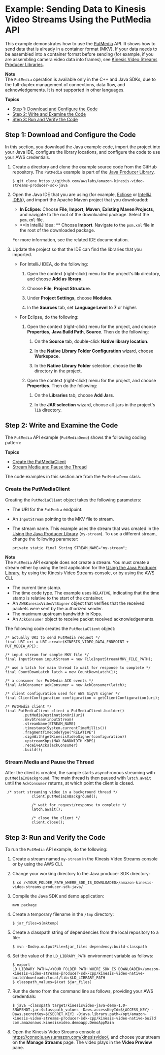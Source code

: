 # Example: Sending Data to Kinesis Video Streams Using the PutMedia API<a name="examples-putmedia"></a>

This example demonstrates how to use the [PutMedia](https://docs.aws.amazon.com/kinesisvideostreams/latest/dg/API_dataplane_PutMedia.html) API\. It shows how to send data that is already in a container format \(MKV\)\. If your data needs to be assembled into a container format before sending \(for example, if you are assembling camera video data into frames\), see [Kinesis Video Streams Producer Libraries](producer-sdk.md)\.

**Note**  
The `PutMedia` operation is available only in the C\+\+ and Java SDKs, due to the full\-duplex management of connections, data flow, and acknowledgements\. It is not supported in other languages\.

**Topics**
+ [Step 1: Download and Configure the Code](#examples-putmedia-download)
+ [Step 2: Write and Examine the Code](#examples-putmedia-write)
+ [Step 3: Run and Verify the Code](#examples-putmedia-run)

## Step 1: Download and Configure the Code<a name="examples-putmedia-download"></a>

In this section, you download the Java example code, import the project into your Java IDE, configure the library locations, and configure the code to use your AWS credentials\.

1. Create a directory and clone the example source code from the GitHub repository\. The `PutMedia` example is part of the [Java Producer Library](producer-sdk-javaapi.md)\.

   ```
   $ git clone https://github.com/awslabs/amazon-kinesis-video-streams-producer-sdk-java
   ```

1. Open the Java IDE that you are using \(for example, [Eclipse](http://www.eclipse.org/) or [IntelliJ IDEA](https://www.jetbrains.com/idea/)\), and import the Apache Maven project that you downloaded: 
   + **In Eclipse:** Choose **File**, **Import**, **Maven**, **Existing Maven Projects**, and navigate to the root of the downloaded package\. Select the `pom.xml` file\.
   + **In IntelliJ Idea: ** Choose **Import**\. Navigate to the `pom.xml` file in the root of the downloaded package\.

    For more information, see the related IDE documentation\.

1. Update the project so that the IDE can find the libraries that you imported\.
   + For IntelliJ IDEA, do the following:

     1. Open the context \(right\-click\) menu for the project's **lib** directory, and choose **Add as library**\.

     1. Choose **File**, **Project Structure**\. 

     1. Under **Project Settings**, choose **Modules**\. 

     1. In the **Sources** tab, set **Language Level** to **7** or higher\.
   + For Eclipse, do the following:

     1. Open the context \(right\-click\) menu for the project, and choose **Properties**, **Java Build Path**, **Source**\. Then do the following:

        1. On the **Source** tab, double\-click **Native library location**\.

        1. In the **Native Library Folder Configuration** wizard, choose **Workspace**\.

        1. In the **Native Library Folder** selection, choose the **lib** directory in the project\.

     1. Open the context \(right\-click\) menu for the project, and choose **Properties**\. Then do the following:

        1. On the **Libraries** tab, choose **Add Jars**\.

        1. In the **JAR selection** wizard, choose all \.jars in the project's `lib` directory\.

## Step 2: Write and Examine the Code<a name="examples-putmedia-write"></a>

The `PutMedia` API example \(`PutMediaDemo`\) shows the following coding pattern:

**Topics**
+ [Create the PutMediaClient](#producersdk-javaapi-writecode-putmediaapi-putmediaclient)
+ [Stream Media and Pause the Thread](#producersdk-javaapi-writecode-putmediaapi-run)

The code examples in this section are from the `PutMediaDemo` class\.

### Create the PutMediaClient<a name="producersdk-javaapi-writecode-putmediaapi-putmediaclient"></a>

Creating the `PutMediaClient` object takes the following parameters:
+ The URI for the `PutMedia` endpoint\.
+ An `InputStream` pointing to the MKV file to stream\.
+ The stream name\. This example uses the stream that was created in the [Using the Java Producer Library](producer-sdk-javaapi.md) \(`my-stream`\)\. To use a different stream, change the following parameter:

  ```
  private static final String STREAM_NAME="my-stream";
  ```
**Note**  
The `PutMedia` API example does not create a stream\. You must create a stream either by using the test application for the [Using the Java Producer Library](producer-sdk-javaapi.md), by using the Kinesis Video Streams console, or by using the AWS CLI\.
+ The current time stamp\.
+ The time code type\. The example uses `RELATIVE`, indicating that the time stamp is relative to the start of the container\.
+ An `AWSKinesisVideoV4Signer` object that verifies that the received packets were sent by the authorized sender\.
+ The maximum upstream bandwidth in Kbps\.
+ An `AckConsumer` object to receive packet received acknowledgements\.

The following code creates the `PutMediaClient` object:

```
/* actually URI to send PutMedia request */
final URI uri = URI.create(KINESIS_VIDEO_DATA_ENDPOINT + PUT_MEDIA_API);

/* input stream for sample MKV file */
final InputStream inputStream = new FileInputStream(MKV_FILE_PATH);

/* use a latch for main thread to wait for response to complete */
final CountDownLatch latch = new CountDownLatch(1);

/* a consumer for PutMedia ACK events */
final AckConsumer ackConsumer = new AckConsumer(latch);

/* client configuration used for AWS SigV4 signer */
final ClientConfiguration configuration = getClientConfiguration(uri);

/* PutMedia client */
final PutMediaClient client = PutMediaClient.builder()
        .putMediaDestinationUri(uri)
        .mkvStream(inputStream)
        .streamName(STREAM_NAME)
        .timestamp(System.currentTimeMillis())
        .fragmentTimeCodeType("RELATIVE")
        .signWith(getKinesisVideoSigner(configuration))
        .upstreamKbps(MAX_BANDWIDTH_KBPS)
        .receiveAcks(ackConsumer)
        .build();
```

### Stream Media and Pause the Thread<a name="producersdk-javaapi-writecode-putmediaapi-run"></a>

After the client is created, the sample starts asynchronous streaming with `putMediaInBackground`\. The main thread is then paused with `latch.await` until the `AckConsumer` returns, at which point the client is closed\.

```
 /* start streaming video in a background thread */
            client.putMediaInBackground();

            /* wait for request/response to complete */
            latch.await();

            /* close the client */
            client.close();
```

## Step 3: Run and Verify the Code<a name="examples-putmedia-run"></a>

To run the `PutMedia` API example, do the following:

1. Create a stream named `my-stream` in the Kinesis Video Streams console or by using the AWS CLI\.

1. Change your working directory to the Java producer SDK directory:

   ```
   $ cd /<YOUR_FOLDER_PATH_WHERE_SDK_IS_DOWNLOADED>/amazon-kinesis-video-streams-producer-sdk-java/
   ```

1. Compile the Java SDK and demo application:

   ```
   mvn package
   ```

1. Create a temporary filename in the `/tmp` directory:

   ```
   $ jar_files=$(mktemp)
   ```

1. Create a classpath string of dependencies from the local repository to a file:

   ```
   $ mvn -Dmdep.outputFile=$jar_files dependency:build-classpath
   ```

1. Set the value of the `LD_LIBRARY_PATH` environment variable as follows:

   ```
   $ export LD_LIBRARY_PATH=/<YOUR_FOLDER_PATH_WHERE_SDK_IS_DOWNLOADED>/amazon-kinesis-video-streams-producer-sdk-cpp/kinesis-video-native-build/downloads/local/lib:$LD_LIBRARY_PATH
   $ classpath_values=$(cat $jar_files)
   ```

1. Run the demo from the command line as follows, providing your AWS credentials:

   ```
   $ java -classpath target/kinesisvideo-java-demo-1.0-SNAPSHOT.jar:$classpath_values -Daws.accessKeyId=${ACCESS_KEY} -Daws.secretKey=${SECRET_KEY} -Djava.library.path=/opt/amazon-kinesis-video-streams-producer-sdk-cpp/kinesis-video-native-build com.amazonaws.kinesisvideo.demoapp.DemoAppMain
   ```

1. Open the Kinesis Video Streams console at [https://console\.aws\.amazon\.com/kinesisvideo/](https://console.aws.amazon.com/kinesisvideo/), and choose your stream on the **Manage Streams** page\. The video plays in the **Video Preview** pane\.